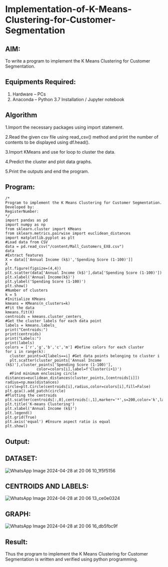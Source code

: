 # Implementation-of-K-Means-Clustering-for-Customer-Segmentation

## AIM:
To write a program to implement the K Means Clustering for Customer Segmentation.

## Equipments Required:
1. Hardware – PCs
2. Anaconda – Python 3.7 Installation / Jupyter notebook

## Algorithm
1.Import the necessary packages using import statement.

2.Read the given csv file using read_csv() method and print the number of contents to be displayed using df.head().

3.Import KMeans and use for loop to cluster the data.

4.Predict the cluster and plot data graphs.

5.Print the outputs and end the program.

## Program:
```
/*
Program to implement the K Means Clustering for Customer Segmentation.
Developed by: 
RegisterNumber: 
*/
import pandas as pd
import numpy as np
from sklearn.cluster import KMeans
from sklearn.metrics.pairwise import euclidean_distances
import matplotlib.pyplot as plt
#Load data from CSV
data = pd.read_csv("/content/Mall_Customers_EX8.csv")
data
#Extract features
X = data[['Annual Income (k$)','Spending Score (1-100)']]
X
plt.figure(figsize=(4,4))
plt.scatter(data['Annual Income (k$)'],data['Spending Score (1-100)'])
plt.xlabel('Annual Income(k$)')
plt.ylabel('Spending Score (1-100)')
plt.show()
#Number of clusters
k = 5
#Initialize KMeans
kmeans = KMeans(n_clusters=k)
#Fit the data
kmeans.fit(X)
centroids = kmeans.cluster_centers_
#Get the cluster labels for each data point
labels = kmeans.labels_
print("Centroids:")
print(centroids)
print("Labels:")
print(labels)
colors = ['r','g','b','c','m'] #Define colors for each cluster
for i in range(k):
  cluster_points=X[labels==i] #Get data points belonging to cluster i
  plt.scatter(cluster_points['Annual Income (k$)'],cluster_points['Spending Score (1-100)'],
              color=colors[i],label=f'Cluster(i+1)')
  #Find minimum enclosing circle
distances=euclidean_distances(cluster_points,[centroids[i]])
radius=np.max(distances)
circle=plt.Circle(centroids[i],radius,color=colors[i],fill=False)
plt.gca().add_patch(circle)
#Plotting the centroids
plt.scatter(centroids[:,0],centroids[:,1],marker='*',s=200,color='k',label='Centroids')
plt.title('K-means Clustering')
plt.xlabel('Annual Income (k$)')
plt.legend()
plt.grid(True)
plt.axis('equal') #Ensure aspect ratio is equal
plt.show()
```

## Output:
## DATASET:
![WhatsApp Image 2024-04-28 at 20 06 10_1f5f5156](https://github.com/Sanjuwu21/Implementation-of-K-Means-Clustering-for-Customer-Segmentation/assets/146498969/9caf9902-5c2a-4a1d-9eb2-c2d7e9e36005)

## CENTROIDS AND LABELS:
![WhatsApp Image 2024-04-28 at 20 06 13_ce0e0324](https://github.com/Sanjuwu21/Implementation-of-K-Means-Clustering-for-Customer-Segmentation/assets/146498969/f9078c4e-f85b-4790-8b79-4d658cd44ba3)

## GRAPH:
![WhatsApp Image 2024-04-28 at 20 06 16_db5fbc9f](https://github.com/Sanjuwu21/Implementation-of-K-Means-Clustering-for-Customer-Segmentation/assets/146498969/a22bb471-3abc-45d4-a348-59c79e4dd4e2)



## Result:
Thus the program to implement the K Means Clustering for Customer Segmentation is written and verified using python programming.
